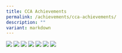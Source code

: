 ```yaml
---
title: CCA Achievements
permalink: /achievements/cca-achievements/
description: ""
variant: markdown
---
```

![](/images/Achievements/CCA/2024_CCA_Achivement_1.jpg)
![](/images/Achievements/CCA/2024_CCA_Achivement_2.jpg)
![](/images/Achievements/CCA/2024_CCA_Achivement_3.jpg)
![](/images/Achievements/CCA/2024_CCA_Achivement_4.jpg)
![](/images/Achievements/CCA/2024_CCA_Achivement_5.jpg)
![](/images/Achievements/CCA/2024_CCA_Achivement_6.jpg)
![](/images/Achievements/CCA/2024_CCA_Achivement_7.jpg)

